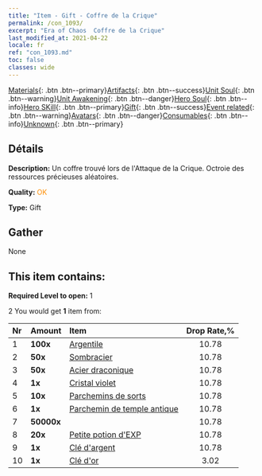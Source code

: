 ```yaml
---
title: "Item - Gift - Coffre de la Crique"
permalink: /con_1093/
excerpt: "Era of Chaos  Coffre de la Crique"
last_modified_at: 2021-04-22
locale: fr
ref: "con_1093.md"
toc: false
classes: wide
---
```

 [Materials](/ItemsFR/){: .btn .btn--primary}[Artifacts](/ItemsFR/Artifacts/){: .btn .btn--success}[Unit Soul](/ItemsFR/UnitSoul/){: .btn .btn--warning}[Unit Awakening](/ItemsFR/UnitAwakening/){: .btn .btn--danger}[Hero Soul](/ItemsFR/HeroSoul/){: .btn .btn--info}[Hero SKill](/ItemsFR/HeroSkill/){: .btn .btn--primary}[Gift](/ItemsFR/Gift/){: .btn .btn--success}[Event related](/ItemsFR/Events/){: .btn .btn--warning}[Avatars](/ItemsFR/Avatars/){: .btn .btn--danger}[Consumables](/ItemsFR/Consumables/){: .btn .btn--info}[Unknown](/ItemsFR/Unknown/){: .btn .btn--primary}

## Détails
 **Description:** Un coffre trouvé lors de l'Attaque de la Crique. Octroie des ressources précieuses aléatoires.

 **Quality:** <span style="color: #FF8C00">OK</span>

 **Type:** Gift

## Gather

  None

## This item contains:

 **Required Level to open:** 1

 2 You would get **1** item  from:

  | Nr | Amount |     Item    | Drop Rate,% |
  |:---|:-------|:------------|:---------:|
  | 1 |  **100x** | [Argentile](/fr/Items/con_882/) | 10.78 | 
  | 2 |  **50x** | [Sombracier](/fr/Items/con_881/) | 10.78 | 
  | 3 |  **50x** | [Acier draconique](/fr/Items/con_880/) | 10.78 | 
  | 4 |  **1x** | [Cristal violet](/fr/Items/con_720/) | 10.78 | 
  | 5 |  **10x** | [Parchemins de sorts](/fr/Items/con_694/) | 10.78 | 
  | 6 |  **1x** | [Parchemin de temple antique](/fr/Items/con_697/) | 10.78 | 
  | 7 |  **50000x** | <i class="fas fa-coins"/> | 10.78 | 
  | 8 |  **20x** | [Petite potion d'EXP](/fr/Items/con_701/) | 10.78 | 
  | 9 |  **1x** | [Clé d'argent](/fr/Items/con_693/) | 10.78 | 
  | 10 |  **1x** | [Clé d'or](/fr/Items/con_783/) | 3.02 | 
